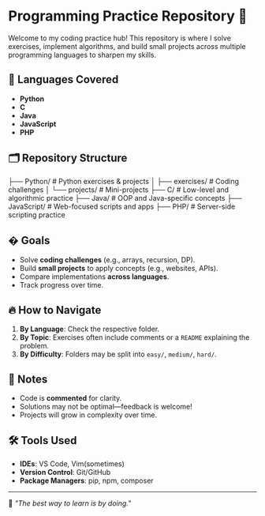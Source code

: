 # Programming Practice Repository 🚀

Welcome to my coding practice hub! This repository is where I solve exercises, implement algorithms, and build small projects across multiple programming languages to sharpen my skills.

## 📌 Languages Covered
- **Python**  
- **C**  
- **Java**  
- **JavaScript**  
- **PHP**  

## 🗂 Repository Structure

├── Python/ # Python exercises & projects
│ ├── exercises/ # Coding challenges 
│ └── projects/ # Mini-projects 
├── C/ # Low-level and algorithmic practice
├── Java/ # OOP and Java-specific concepts
├── JavaScript/ # Web-focused scripts and apps
├── PHP/ # Server-side scripting practice


## � Goals
- Solve **coding challenges** (e.g., arrays, recursion, DP).  
- Build **small projects** to apply concepts (e.g., websites, APIs).  
- Compare implementations **across languages**.  
- Track progress over time.  

## 🔥 How to Navigate
1. **By Language**: Check the respective folder.  
2. **By Topic**: Exercises often include comments or a `README` explaining the problem.  
3. **By Difficulty**: Folders may be split into `easy/`, `medium/`, `hard/`.  

## 📝 Notes
- Code is **commented** for clarity.  
- Solutions may not be optimal—feedback is welcome!  
- Projects will grow in complexity over time.  

## 🛠 Tools Used
- **IDEs**: VS Code, Vim(sometimes) 
- **Version Control**: Git/GitHub  
- **Package Managers**: pip, npm, composer  

---

🌱 *"The best way to learn is by doing."*  